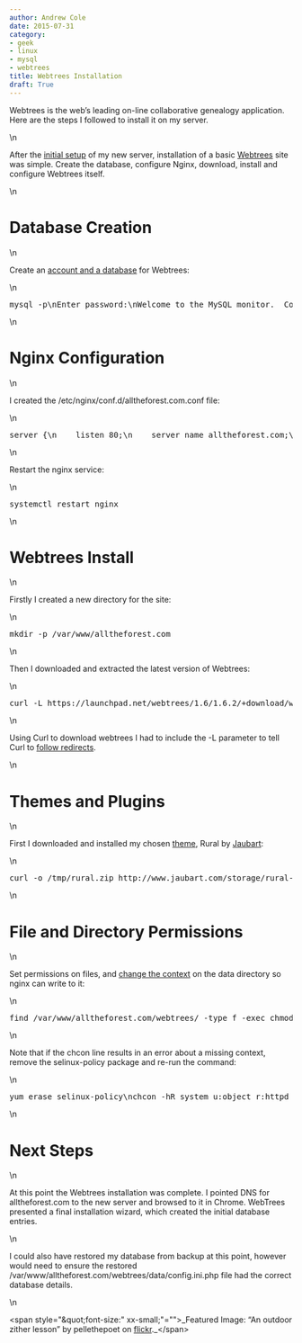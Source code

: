 ```yaml
---
author: Andrew Cole
date: 2015-07-31
category:
- geek
- linux
- mysql
- webtrees
title: Webtrees Installation
draft: True
---
```


Webtrees is the web’s leading on-line collaborative genealogy application. Here are the steps I followed to install it on my server.

\n

<span id="\&quot;more-81\&quot;"></span>After the [initial setup](\"https://illallangi.com/2015/07/18/server-setup/\") of my new server, installation of a basic [Webtrees](\"https://www.webtrees.net\") site was simple. Create the database, configure Nginx, download, install and configure Webtrees itself.

\n

# Database Creation

\n

Create an [account and a database](\"https://codex.wordpress.org/Installing_WordPress#Using_the_MySQL_Client\") for Webtrees:

\n

<pre class="\&quot;brush:" bash;\"="">mysql -p\nEnter password:\nWelcome to the MySQL monitor.  Commands end with ; or \\g.\nYour MySQL connection id is 5340 to server version: 3.23.54\n \nType 'help;' or '\\h' for help. Type '\\c' to clear the buffer.\n \nmysql> CREATE DATABASE alltheforest_com;\nQuery OK, 1 row affected (0.00 sec)\n \nmysql> GRANT ALL PRIVILEGES ON alltheforest_com.* TO \"alltheforest_com\"@\"localhost\"\n    -> IDENTIFIED BY \"password\";\nQuery OK, 0 rows affected (0.00 sec)\n  \nmysql> FLUSH PRIVILEGES;\nQuery OK, 0 rows affected (0.01 sec)\n\nmysql> EXIT\nBye</pre>

\n

# Nginx Configuration

\n

I created the /etc/nginx/conf.d/alltheforest.com.conf file:

\n

<pre class="\&quot;brush:" bash;\"="">server {\n    listen 80;\n    server_name alltheforest.com;\n    client_max_body_size 64M;\n\n    index index.php index.html;\n    include /etc/nginx/default.d/*.conf;\n    root  /var/www/alltheforest.com/webtrees;\n\n    location / {\n        try_files $uri $uri/ /index.php?q=$request_uri;\n    }\n}</pre>

\n

Restart the nginx service:

\n

<pre class="\&quot;brush:" bash;\"="">systemctl restart nginx</pre>

\n

# Webtrees Install

\n

Firstly I created a new directory for the site:

\n

<pre class="\&quot;brush:" bash;\"="">mkdir -p /var/www/alltheforest.com</pre>

\n

Then I downloaded and extracted the latest version of Webtrees:

\n

<pre class="\&quot;brush:" bash;\"="">curl -L https://launchpad.net/webtrees/1.6/1.6.2/+download/webtrees-1.6.2.zip -o /tmp/webtrees.zip\nunzip /tmp/webtrees.zip -d /var/www/alltheforest.com</pre>

\n

Using Curl to download webtrees I had to include the -L parameter to tell Curl to [follow redirects](\"http://curl.haxx.se/docs/faq.html#How_do_I_tell_curl_to_follow_HTT\").

\n

# Themes and Plugins

\n

First I downloaded and installed my chosen [theme](\"https://www.webtrees.net/index.php/en/add-ons/category/4-themes\"), Rural by [Jaubart](\"http://genea.jaubart.com/\"):

\n

<pre class="\&quot;brush:" bash;\"="">curl -o /tmp/rural.zip http://www.jaubart.com/storage/rural-webtrees-1_6_2.zip\nunzip /tmp/rural.zip -d  /var/www/alltheforest.com/webtrees/themes</pre>

\n

# File and Directory Permissions

\n

Set permissions on files, and [change the context](\"https://wiki.centos.org/HowTos/SELinux#head-0f6390ddacfab39ee973ed8018a32212c2a02199\") on the data directory so nginx can write to it:

\n

<pre class="\&quot;brush:" bash;\"="">find /var/www/alltheforest.com/webtrees/ -type f -exec chmod 664 {} +\nfind /var/www/alltheforest.com/webtrees/ -type d -exec chmod 775 {} +\nchown -R apache.nobody /var/www/alltheforest.com/webtrees\nchcon -hR system_u:object_r:httpd_sys_content_t /var/www/alltheforest.com/webtrees/data/</pre>

\n

Note that if the chcon line results in an error about a missing context, remove the selinux-policy package and re-run the command:

\n

<pre class="\&quot;brush:" bash;\"="">yum erase selinux-policy\nchcon -hR system_u:object_r:httpd_sys_content_t /var/www/alltheforest.com/webtrees/data/</pre>

\n

# Next Steps

\n

At this point the Webtrees installation was complete. I pointed DNS for alltheforest.com to the new server and browsed to it in Chrome. WebTrees presented a final installation wizard, which created the initial database entries.

\n

I could also have restored my database from backup at this point, however would need to ensure the restored /var/www/alltheforest.com/webtrees/data/config.ini.php file had the correct database details.

\n

<span style="\&quot;font-size:" xx-small;\"="">_Featured Image: “An outdoor zither lesson” by pellethepoet on [flickr](\"https://www.flickr.com/photos/pellethepoet/7099036227\")._</span>